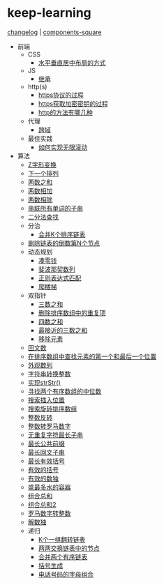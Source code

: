 # keep-learning

[changelog](https://github.com/tolerance-go/keep-learning/blob/master/CHANGELOG.md) | [components-square](https://tolerance-go.github.io/keep-learning/components-square)

- 前端
  - CSS
    - [水平垂直居中布局的方式](https://github.com/tolerance-go/keep-learning/blob/master/src/前端/CSS/水平垂直居中布局的方式.md)
  - JS
    - [继承](https://github.com/tolerance-go/keep-learning/blob/master/src/前端/JS/继承.md)
  - http(s)
    - [https协议的过程](https://github.com/tolerance-go/keep-learning/blob/master/src/前端/http(s)/https协议的过程.md)
    - [https获取加密密钥的过程](https://github.com/tolerance-go/keep-learning/blob/master/src/前端/http(s)/https获取加密密钥的过程.md)
    - [http的方法有哪几种](https://github.com/tolerance-go/keep-learning/blob/master/src/前端/http(s)/http的方法有哪几种.md)
  - 代理
    - [跨域](https://github.com/tolerance-go/keep-learning/blob/master/src/前端/代理/跨域.md)
  - 最佳实践
    - [如何实现无限滚动](https://github.com/tolerance-go/keep-learning/blob/master/src/前端/最佳实践/如何实现无限滚动.md)
- 算法
  - [Z字形变换](https://github.com/tolerance-go/keep-learning/blob/master/src/算法/Z字形变换.js)
  - [下一个排列](https://github.com/tolerance-go/keep-learning/blob/master/src/算法/下一个排列.js)
  - [两数之和](https://github.com/tolerance-go/keep-learning/blob/master/src/算法/两数之和.js)
  - [两数相加](https://github.com/tolerance-go/keep-learning/blob/master/src/算法/两数相加.js)
  - [两数相除](https://github.com/tolerance-go/keep-learning/blob/master/src/算法/两数相除.js)
  - [串联所有单词的子串](https://github.com/tolerance-go/keep-learning/blob/master/src/算法/串联所有单词的子串.js)
  - [二分法查找](https://github.com/tolerance-go/keep-learning/blob/master/src/算法/二分法查找.js)
  - 分治
    - [合并K个排序链表](https://github.com/tolerance-go/keep-learning/blob/master/src/算法/分治/合并K个排序链表.js)
  - [删除链表的倒数第N个节点](https://github.com/tolerance-go/keep-learning/blob/master/src/算法/删除链表的倒数第N个节点.js)
  - 动态规划
    - [凑零钱](https://github.com/tolerance-go/keep-learning/blob/master/src/算法/动态规划/凑零钱.js)
    - [斐波那契数列](https://github.com/tolerance-go/keep-learning/blob/master/src/算法/动态规划/斐波那契数列.js)
    - [正则表达式匹配](https://github.com/tolerance-go/keep-learning/blob/master/src/算法/动态规划/正则表达式匹配.js)
    - [爬楼梯](https://github.com/tolerance-go/keep-learning/blob/master/src/算法/动态规划/爬楼梯.js)
  - 双指针
    - [三数之和](https://github.com/tolerance-go/keep-learning/blob/master/src/算法/双指针/三数之和.js)
    - [删除排序数组中的重复项](https://github.com/tolerance-go/keep-learning/blob/master/src/算法/双指针/删除排序数组中的重复项.js)
    - [四数之和](https://github.com/tolerance-go/keep-learning/blob/master/src/算法/双指针/四数之和.js)
    - [最接近的三数之和](https://github.com/tolerance-go/keep-learning/blob/master/src/算法/双指针/最接近的三数之和.js)
    - [移除元素](https://github.com/tolerance-go/keep-learning/blob/master/src/算法/双指针/移除元素.js)
  - [回文数](https://github.com/tolerance-go/keep-learning/blob/master/src/算法/回文数.js)
  - [在排序数组中查找元素的第一个和最后一个位置](https://github.com/tolerance-go/keep-learning/blob/master/src/算法/在排序数组中查找元素的第一个和最后一个位置.js)
  - [外观数列](https://github.com/tolerance-go/keep-learning/blob/master/src/算法/外观数列.js)
  - [字符串转换整数](https://github.com/tolerance-go/keep-learning/blob/master/src/算法/字符串转换整数.js)
  - [实现strStr()](https://github.com/tolerance-go/keep-learning/blob/master/src/算法/实现strStr().js)
  - [寻找两个有序数组的中位数](https://github.com/tolerance-go/keep-learning/blob/master/src/算法/寻找两个有序数组的中位数.js)
  - [搜索插入位置](https://github.com/tolerance-go/keep-learning/blob/master/src/算法/搜索插入位置.js)
  - [搜索旋转排序数组](https://github.com/tolerance-go/keep-learning/blob/master/src/算法/搜索旋转排序数组.js)
  - [整数反转](https://github.com/tolerance-go/keep-learning/blob/master/src/算法/整数反转.js)
  - [整数转罗马数字](https://github.com/tolerance-go/keep-learning/blob/master/src/算法/整数转罗马数字.js)
  - [无重复字符最长子串](https://github.com/tolerance-go/keep-learning/blob/master/src/算法/无重复字符最长子串.js)
  - [最长公共前缀](https://github.com/tolerance-go/keep-learning/blob/master/src/算法/最长公共前缀.js)
  - [最长回文子串](https://github.com/tolerance-go/keep-learning/blob/master/src/算法/最长回文子串.js)
  - [最长有效括号](https://github.com/tolerance-go/keep-learning/blob/master/src/算法/最长有效括号.js)
  - [有效的括号](https://github.com/tolerance-go/keep-learning/blob/master/src/算法/有效的括号.js)
  - [有效的数独](https://github.com/tolerance-go/keep-learning/blob/master/src/算法/有效的数独.js)
  - [盛最多水的容器](https://github.com/tolerance-go/keep-learning/blob/master/src/算法/盛最多水的容器.js)
  - [组合总和](https://github.com/tolerance-go/keep-learning/blob/master/src/算法/组合总和.js)
  - [组合总和2](https://github.com/tolerance-go/keep-learning/blob/master/src/算法/组合总和2.js)
  - [罗马数字转整数](https://github.com/tolerance-go/keep-learning/blob/master/src/算法/罗马数字转整数.js)
  - [解数独](https://github.com/tolerance-go/keep-learning/blob/master/src/算法/解数独.js)
  - 递归
    - [K个一组翻转链表](https://github.com/tolerance-go/keep-learning/blob/master/src/算法/递归/K个一组翻转链表.js)
    - [两两交换链表中的节点](https://github.com/tolerance-go/keep-learning/blob/master/src/算法/递归/两两交换链表中的节点.js)
    - [合并两个有序链表](https://github.com/tolerance-go/keep-learning/blob/master/src/算法/递归/合并两个有序链表.js)
    - [括号生成](https://github.com/tolerance-go/keep-learning/blob/master/src/算法/递归/括号生成.js)
    - [电话号码的字母组合](https://github.com/tolerance-go/keep-learning/blob/master/src/算法/递归/电话号码的字母组合.js)
